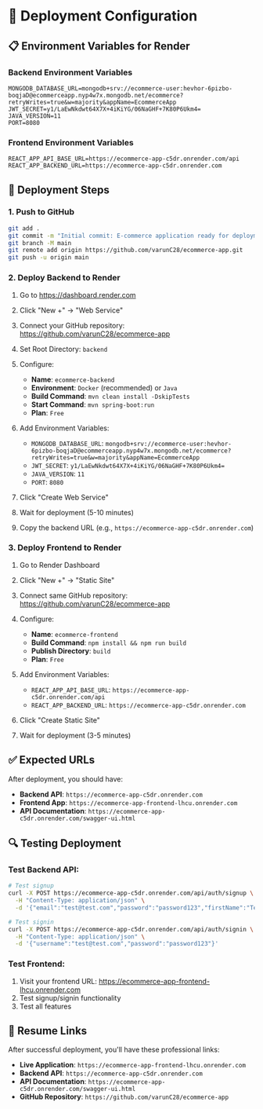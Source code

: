 # 🚀 Deployment Configuration

## 📋 Environment Variables for Render

### Backend Environment Variables
```
MONGODB_DATABASE_URL=mongodb+srv://ecommerce-user:hevhor-6pizbo-boqjaD@ecommerceapp.nyp4w7x.mongodb.net/ecommerce?retryWrites=true&w=majority&appName=EcommerceApp
JWT_SECRET=y1/LaEwNkdwt64X7X+4iKiYG/06NaGHF+7K80P6Ukm4=
JAVA_VERSION=11
PORT=8080
```

### Frontend Environment Variables
```
REACT_APP_API_BASE_URL=https://ecommerce-app-c5dr.onrender.com/api
REACT_APP_BACKEND_URL=https://ecommerce-app-c5dr.onrender.com
```

## 🔧 Deployment Steps

### 1. Push to GitHub
```bash
git add .
git commit -m "Initial commit: E-commerce application ready for deployment"
git branch -M main
git remote add origin https://github.com/varunC28/ecommerce-app.git
git push -u origin main
```

### 2. Deploy Backend to Render
1. Go to https://dashboard.render.com
2. Click "New +" → "Web Service"
3. Connect your GitHub repository: https://github.com/varunC28/ecommerce-app
4. Set Root Directory: `backend`
5. Configure:
   - **Name**: `ecommerce-backend`
   - **Environment**: `Docker` (recommended) or `Java`
   - **Build Command**: `mvn clean install -DskipTests`
   - **Start Command**: `mvn spring-boot:run`
   - **Plan**: `Free`

6. Add Environment Variables:
   - `MONGODB_DATABASE_URL`: `mongodb+srv://ecommerce-user:hevhor-6pizbo-boqjaD@ecommerceapp.nyp4w7x.mongodb.net/ecommerce?retryWrites=true&w=majority&appName=EcommerceApp`
   - `JWT_SECRET`: `y1/LaEwNkdwt64X7X+4iKiYG/06NaGHF+7K80P6Ukm4=`
   - `JAVA_VERSION`: `11`
   - `PORT`: `8080`

7. Click "Create Web Service"
8. Wait for deployment (5-10 minutes)
9. Copy the backend URL (e.g., `https://ecommerce-app-c5dr.onrender.com`)

### 3. Deploy Frontend to Render
1. Go to Render Dashboard
2. Click "New +" → "Static Site"
3. Connect same GitHub repository: https://github.com/varunC28/ecommerce-app
4. Configure:
   - **Name**: `ecommerce-frontend`
   - **Build Command**: `npm install && npm run build`
   - **Publish Directory**: `build`
   - **Plan**: `Free`

5. Add Environment Variables:
   - `REACT_APP_API_BASE_URL`: `https://ecommerce-app-c5dr.onrender.com/api`
   - `REACT_APP_BACKEND_URL`: `https://ecommerce-app-c5dr.onrender.com`

6. Click "Create Static Site"
7. Wait for deployment (3-5 minutes)

## ✅ Expected URLs

After deployment, you should have:

- **Backend API**: `https://ecommerce-app-c5dr.onrender.com`
- **Frontend App**: `https://ecommerce-app-frontend-lhcu.onrender.com`
- **API Documentation**: `https://ecommerce-app-c5dr.onrender.com/swagger-ui.html`

## 🔍 Testing Deployment

### Test Backend API:
```bash
# Test signup
curl -X POST https://ecommerce-app-c5dr.onrender.com/api/auth/signup \
  -H "Content-Type: application/json" \
  -d '{"email":"test@test.com","password":"password123","firstName":"Test","lastName":"User","contactNumber":"1234567890","role":["USER"]}'

# Test signin
curl -X POST https://ecommerce-app-c5dr.onrender.com/api/auth/signin \
  -H "Content-Type: application/json" \
  -d '{"username":"test@test.com","password":"password123"}'
```

### Test Frontend:
1. Visit your frontend URL: https://ecommerce-app-frontend-lhcu.onrender.com
2. Test signup/signin functionality
3. Test all features

## 📝 Resume Links

After successful deployment, you'll have these professional links:

- **Live Application**: `https://ecommerce-app-frontend-lhcu.onrender.com`
- **Backend API**: `https://ecommerce-app-c5dr.onrender.com`
- **API Documentation**: `https://ecommerce-app-c5dr.onrender.com/swagger-ui.html`
- **GitHub Repository**: `https://github.com/varunC28/ecommerce-app` 